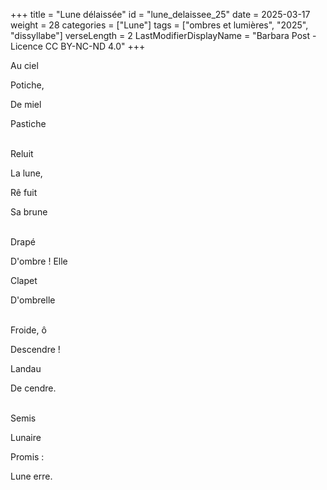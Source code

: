+++
title = "Lune délaissée"
id = "lune_delaissee_25"
date = 2025-03-17
weight = 28
categories = ["Lune"]
tags = ["ombres et lumières", "2025", "dissyllabe"]
verseLength = 2
LastModifierDisplayName = "Barbara Post - Licence CC BY-NC-ND 4.0"
+++

Au ciel

Potiche,

De miel

Pastiche

 \
Reluit

La lune,

Rê fuit

Sa brune

 \
Drapé

D'ombre ! Elle

Clapet

D'ombrelle

 \
Froide, ô

Descendre !

Landau

De cendre.

 \
Semis

Lunaire

Promis :

Lune erre.
